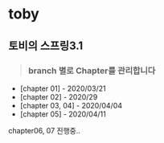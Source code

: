 # toby
## 토비의 스프링3.1 
> ### branch 별로 Chapter를 관리합니다

- [chapter 01] - 2020/03/21
- [chapter 02] - 2020/29 
- [chapter 03, 04] - 2020/04/04 
- [chapter 05] - 2020/04/11

chapter06, 07 진행중..
